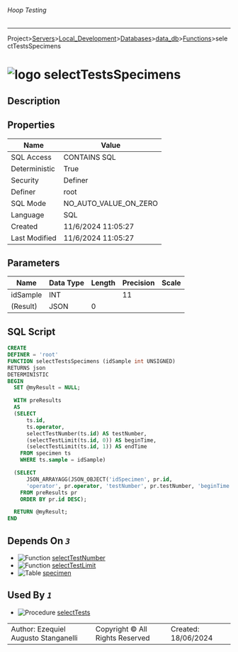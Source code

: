 ###### Hoop Testing
___
Project>[Servers](../../../../Servers.md)>[Local_Development](../../../Local_Development.md)>[Databases](../../Databases.md)>[data_db](../data_db.md)>[Functions](Functions.md)>selectTestsSpecimens


# ![logo](../../../../../Images/function64.svg) selectTestsSpecimens

## <a name="#Description"></a>Description
> 
## <a name="#Properties"></a>Properties
|Name|Value|
|---|---|
|SQL Access|CONTAINS SQL|
|Deterministic|True|
|Security|Definer|
|Definer|root|
|SQL Mode|NO_AUTO_VALUE_ON_ZERO|
|Language|SQL|
|Created|11/6/2024 11:05:27|
|Last Modified|11/6/2024 11:05:27|


## <a name="#Parameters"></a>Parameters
|Name|Data Type|Length|Precision|Scale|
|---|---|---|---|---|
|idSample|INT||11||
|(Result)|JSON|0|||

## <a name="#SqlScript"></a>SQL Script
```SQL
CREATE
DEFINER = 'root'
FUNCTION selectTestsSpecimens (idSample int UNSIGNED)
RETURNS json
DETERMINISTIC
BEGIN
  SET @myResult = NULL;

  WITH preResults
  AS
  (SELECT
      ts.id,
      ts.operator,
      selectTestNumber(ts.id) AS testNumber,
      (selectTestLimit(ts.id, 0)) AS beginTime,
      (selectTestLimit(ts.id, 1)) AS endTime
    FROM specimen ts
    WHERE ts.sample = idSample)

  (SELECT
      JSON_ARRAYAGG(JSON_OBJECT('idSpecimen', pr.id,
      'operator', pr.operator, 'testNumber', pr.testNumber, 'beginTime', DATE_FORMAT(pr.beginTime, '%d/%m/%Y %H:%i:%s'), 'endTime', DATE_FORMAT(pr.endTime, '%d/%m/%Y %H:%i:%s'), 'duration', DATE_FORMAT(TIMEDIFF(pr.endTime, pr.beginTime), '%H:%i:%s'))) INTO @myResult
    FROM preResults pr
    ORDER BY pr.id DESC);

  RETURN @myResult;
END
```

## <a name="#DependsOn"></a>Depends On _`3`_
- ![Function](../../../../../Images/function.svg) [selectTestNumber](selectTestNumber.md)
- ![Function](../../../../../Images/function.svg) [selectTestLimit](selectTestLimit.md)
- ![Table](../../../../../Images/table.svg) [specimen](../Tables/specimen.md)


## <a name="#UsedBy"></a>Used By _`1`_
- ![Procedure](../../../../../Images/procedure.svg) [selectTests](../Procedures/selectTests.md)


||||
|---|---|---|
|Author: Ezequiel Augusto Stanganelli|Copyright © All Rights Reserved|Created: 18/06/2024|